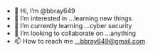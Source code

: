 - 👋 Hi, I’m @bbray649
- 👀 I’m interested in ...learning new things
- 🌱 I’m currently learning ...cyber security
- 💞️ I’m looking to collaborate on ...anything
- 📫 How to reach me ...bbray649@gmail.com

<!---
bbray649/bbray649 is a ✨ special ✨ repository because its `README.md` (this file) appears on your GitHub profile.
You can click the Preview link to take a look at your changes.
--->
